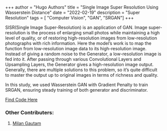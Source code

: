 +++ 
author = "Hugo Authors"
title = "Single Image Super Resolution Using Wasserstein Distance"
date = "2022-02-19"
description = "Super Resolution"
tags = [
    "Computer Vision",
    "GAN",
    "SRGAN"]
+++

SISR(Single Image Super-Resolution) is an application of GAN. Image super-resolution is the process of enlarging small photos while maintaining a high level of quality, or of restoring high-resolution images from low-resolution photographs with rich information. Here the model’s work is to map the function from low-resolution image data to its high-resolution image. Instead of giving a random noise to the Generator, a low-resolution image is fed into it. After passing through various Convolutional Layers and Upsampling Layers, the Generator gives a high-resolution image output. Generally, there are multiple solutions to this problem, so it’s quite difficult to master the output up to original images in terms of richness and quality.

In this study, we used Wasserstein GAN with Gradient Penalty to train SRGAN, ensuring steady training of both generator and discriminator.

[Find Code Here](https://github.com/sulavtimilsina/SIngle-Image-Super-Resolution-Using-GMGAN)

### Other Contributers:
1. [Milan Gautam](https://gautammilan.github.io/)